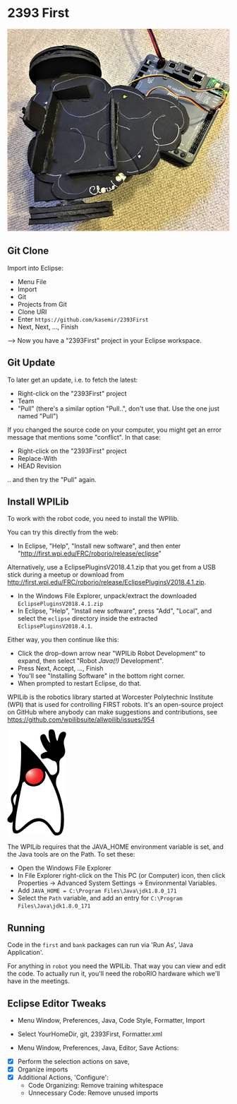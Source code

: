 2393 First
==========

![Simple Robot](blacky.jpg)

Git Clone
---------

Import into Eclipse:
 * Menu File
 * Import
 * Git
 * Projects from Git
 * Clone URI
 * Enter `https://github.com/kasemir/2393First`
 * Next, Next, ..., Finish
 
--> Now you have a "2393First" project in your Eclipse workspace.


Git Update
----------

To later get an update, i.e. to fetch the latest:
 * Right-click on the "2393First" project
 * Team
 * "Pull" (there's a similar option "Pull..", don't use that. Use the one just named "Pull")

If you changed the source code on your computer, you might get an error message
that mentions some "conflict".
In that case:
 * Right-click on the "2393First" project
 * Replace-With
 * HEAD Revision

.. and then try the "Pull" again.

Install WPILib
--------------

To work with the robot code, you need to install the WPIlib.

You can try this directly from the web:

 * In Eclipse, "Help", "Install new software", and then enter
   "http://first.wpi.edu/FRC/roborio/release/eclipse"


Alternatively, use a EclipsePluginsV2018.4.1.zip that you get
from a USB stick during a meetup or download from
http://first.wpi.edu/FRC/roborio/release/EclipsePluginsV2018.4.1.zip.

 * In the Windows File Explorer, unpack/extract the downloaded `EclipsePluginsV2018.4.1.zip`
 * In Eclipse, "Help", "Install new software", press "Add", "Local",
   and select the `eclipse` directory inside the extracted `EclipsePluginsV2018.4.1`.


Either way, you then continue like this:

 * Click the drop-down arrow near "WPILib Robot Development" to expand, then select "Robot _Java(!)_ Development".
 * Press Next, Accept, ..., Finish
 * You'll see "Installing Software" in the bottom right corner.
 * When prompted to restart Eclipse, do that.

WPILib is the robotics library started at Worcester Polytechnic Institute (WPI)
that is used for controlling FIRST robots.
It's an open-source project on GitHub where anybody can
make suggestions and contributions,
see https://github.com/wpilibsuite/allwpilib/issues/954

![Java Duke](duke.png)

The WPILib requires that the JAVA_HOME environment variable is set,
and the Java tools are on the Path.
To set these:

 * Open the Windows File Explorer
 * In File Explorer right-click on the This PC (or Computer) icon,
   then click Properties -> Advanced System Settings -> Environmental Variables.
 * Add
   `JAVA_HOME = C:\Program Files\Java\jdk1.8.0_171`
 * Select the `Path` variable, and add an entry for `C:\Program Files\Java\jdk1.8.0_171`


Running
-------

Code in the `first` and `bank` packages can run via 'Run As', 'Java Application'.

For anything in `robot` you need the WPILib. That way you can view and edit the code.
To actually run it, you'll need the roboRIO hardware which we'll have in the meetings.


Eclipse Editor Tweaks
---------------------

 * Menu Window, Preferences, Java, Code Style, Formatter, Import
 * Select YourHomeDir, git, 2393First, Formatter.xml


 * Menu Window, Preferences, Java, Editor, Save Actions:
 * [x] Perform the selection actions on save,
 * [x] Organize imports
 * [x] Additional Actions, 'Configure':
     * Code Organizing: Remove training whitespace
     * Unnecessary Code: Remove unused imports

